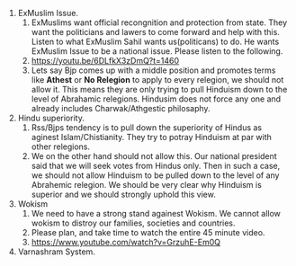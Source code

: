 
1. ExMuslim Issue.
   1. ExMuslims want official recongnition and protection from state. They want the politicians and lawers to come forward and help with this. Listen to what ExMuslim Sahil wants us(politicans) to do. He wants ExMuslim Issue to be a national issue. Please listen to the following. 
   2. https://youtu.be/6DLfkX3zDmQ?t=1460
   3. Lets say Bjp comes up with a middle position and promotes terms like **Athest** or **No Relegion** to apply to every relegion, we should not allow it. This means they are only trying to pull Hinduism down to the level of Abrahamic relegions. Hindusim does not force any one and already includes Charwak/Athgestic philosaphy.  
2. Hindu superiority. 
   1. Rss/Bjps tendency is to pull down the superiority of Hindus as aginest Islam/Chistianity. They try to potray Hinduism at par with other relegions. 
   2. We on the other hand should not allow this. Our national president said that we will seek votes from Hindus only. Then in such a case, we should not allow Hinduism to be pulled down to the level of any Abrahemic relegion. We should be very clear why Hinduism is superior and we should strongly uphold this view. 
3. Wokism
   1. We need to have a strong stand againest Wokism. We cannot allow wokism to distroy our families, societies and countries.
   2. Please plan, and take time to watch the entire 45 minute video. 
   3. https://www.youtube.com/watch?v=GrzuhE-Em0Q
4. Varnashram System.